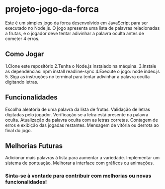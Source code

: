 # projeto-jogo-da-forca

Este é um simples jogo da forca desenvolvido em JavaScript para ser executado no Node.js. O jogo apresenta uma lista de palavras relacionadas a frutas, e o jogador deve tentar adivinhar a palavra oculta antes de cometer 4 erros.

## Como Jogar
1.Clone este repositório
2.Tenha o Node.js instalado na máquina.
3.Instale as dependências:  npm install readline-sync
4.Execute o jogo: node index.js
5. Siga as instruções no terminal para tentar adivinhar a palavra oculta digitando letras.

## Funcionalidades

Escolha aleatória de uma palavra da lista de frutas.
Validação de letras digitadas pelo jogador.
Verificação se a letra está presente na palavra oculta.
Atualização da palavra oculta com as letras corretas.
Contagem de erros e exibição das jogadas restantes.
Mensagem de vitória ou derrota ao final do jogo.

## Melhorias Futuras

Adicionar mais palavras à lista para aumentar a variedade.
Implementar um sistema de pontuação.
Melhorar a interface com gráficos ou animações.

### Sinta-se à vontade para contribuir com melhorias ou novas funcionalidades!
